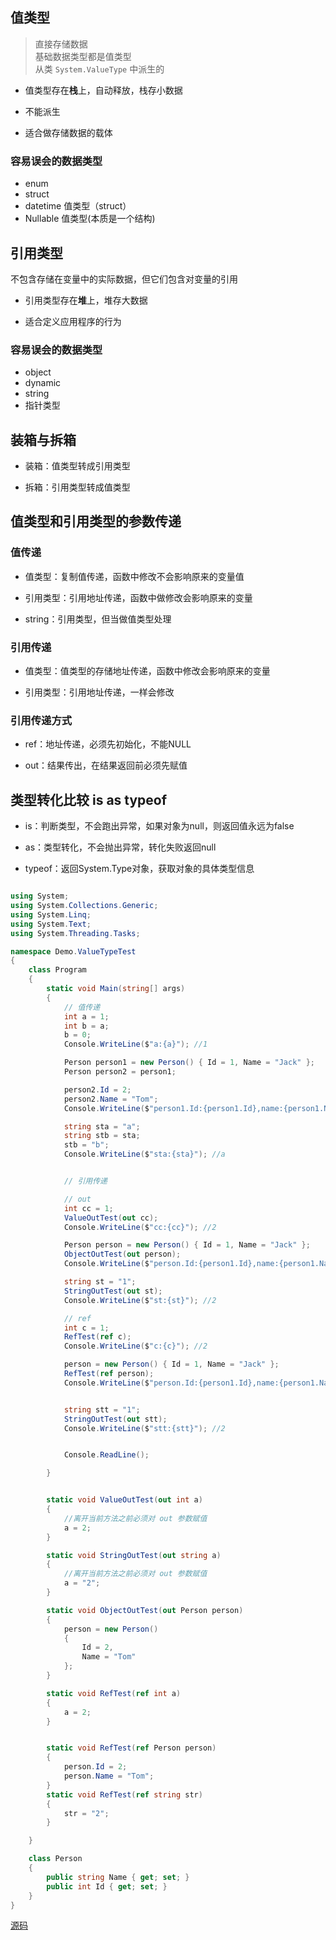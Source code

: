 ## 值类型
> 直接存储数据  
> 基础数据类型都是值类型  
> 从类 ```System.ValueType``` 中派生的

* 值类型存在**栈**上，自动释放，栈存小数据

* 不能派生

* 适合做存储数据的载体

### 容易误会的数据类型
* enum 
* struct
* datetime 值类型（struct）
* Nullable 值类型(本质是一个结构)

## 引用类型

不包含存储在变量中的实际数据，但它们包含对变量的引用

* 引用类型存在**堆**上，堆存大数据

* 适合定义应用程序的行为

### 容易误会的数据类型

* object
* dynamic
* string
* 指针类型

## 装箱与拆箱
* 装箱：值类型转成引用类型

* 拆箱：引用类型转成值类型

## 值类型和引用类型的参数传递

### 值传递
* 值类型：复制值传递，函数中修改不会影响原来的变量值

* 引用类型：引用地址传递，函数中做修改会影响原来的变量

* string：引用类型，但当做值类型处理

### 引用传递
* 值类型：值类型的存储地址传递，函数中修改会影响原来的变量

* 引用类型：引用地址传递，一样会修改

### 引用传递方式
* ref：地址传递，必须先初始化，不能NULL

* out：结果传出，在结果返回前必须先赋值

## 类型转化比较 is as typeof
* is：判断类型，不会跑出异常，如果对象为null，则返回值永远为false

* as：类型转化，不会抛出异常，转化失败返回null

* typeof：返回System.Type对象，获取对象的具体类型信息


```c#

using System;
using System.Collections.Generic;
using System.Linq;
using System.Text;
using System.Threading.Tasks;

namespace Demo.ValueTypeTest
{
    class Program
    {
        static void Main(string[] args)
        {
            // 值传递
            int a = 1;
            int b = a;
            b = 0;
            Console.WriteLine($"a:{a}"); //1

            Person person1 = new Person() { Id = 1, Name = "Jack" };
            Person person2 = person1;

            person2.Id = 2;
            person2.Name = "Tom";
            Console.WriteLine($"person1.Id:{person1.Id},name:{person1.Name}"); //2,Tom

            string sta = "a";
            string stb = sta;
            stb = "b";
            Console.WriteLine($"sta:{sta}"); //a


            // 引用传递

            // out
            int cc = 1;
            ValueOutTest(out cc);
            Console.WriteLine($"cc:{cc}"); //2

            Person person = new Person() { Id = 1, Name = "Jack" };
            ObjectOutTest(out person);
            Console.WriteLine($"person.Id:{person1.Id},name:{person1.Name}"); //2,Tom

            string st = "1";
            StringOutTest(out st);
            Console.WriteLine($"st:{st}"); //2

            // ref
            int c = 1;
            RefTest(ref c);
            Console.WriteLine($"c:{c}"); //2

            person = new Person() { Id = 1, Name = "Jack" };
            RefTest(ref person);
            Console.WriteLine($"person.Id:{person1.Id},name:{person1.Name}"); //2,Tom


            string stt = "1";
            StringOutTest(out stt);
            Console.WriteLine($"stt:{stt}"); //2


            Console.ReadLine();

        }


        static void ValueOutTest(out int a)
        {
            //离开当前方法之前必须对 out 参数赋值
            a = 2;
        }

        static void StringOutTest(out string a)
        {
            //离开当前方法之前必须对 out 参数赋值
            a = "2";
        }

        static void ObjectOutTest(out Person person)
        {
            person = new Person()
            {
                Id = 2,
                Name = "Tom"
            };
        }

        static void RefTest(ref int a)
        {
            a = 2;
        }


        static void RefTest(ref Person person)
        {
            person.Id = 2;
            person.Name = "Tom";
        }
        static void RefTest(ref string str)
        {
            str = "2";
        }

    }

    class Person
    {
        public string Name { get; set; }
        public int Id { get; set; }
    }
}


```

[源码](https://github.com/thomerson/Demo/tree/main/Dotnet/Demo.ValueTypeTest)
